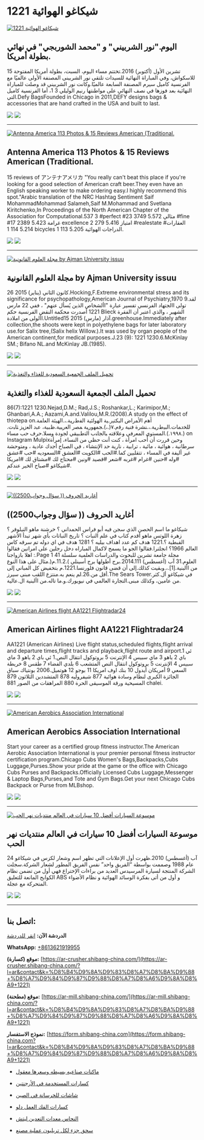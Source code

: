 # شيكاغو الهوائية 1221

<a href="https://swt.shibang-china.com/?l=ar&img&k=%D8%B4%D9%8A%D9%83%D8%A7%D8%BA%D9%88+%D8%A7%D9%84%D9%87%D9%88%D8%A7%D8%A6%D9%8A%D8%A9+1221" target="_blank">![شيكاغو الهوائية 1221](http://static.shibang-china.com/all-800x300/109.jpg)</a>

## اليوم.&quot;نور الشربيني&quot; و &quot;محمد الشوربجي&quot; في نهائي بطولة أمريكا.
15 تشرين الأول (أكتوبر) 2016.تختتم مساء اليوم، السبت، بطولة أمريكا المفتوحة للاسكواش، وفي المباراة النهائية للسيدات تلتقي نور الشربينى المصنفة الأولى عالميًا مع الفرنسية كاميل سيرم المصنفة السابعة عالميًا.وكانت نور الشربيني قد وصلت للمباراة النهائية بعد فوزها في نصف النهائي على مواطنتها رنيم الوليلي 3 1، أما الفرنسية كاميل التي.Defy BagsFounded in Chicago in 2011,DEFY designs bags &amp; accessories that are hand crafted in the USA and built to last.


<a href="https://whatsapp.shibangsoft.com/WhatsApp.php" target="_blank" title="WhatsApp">![](http://static.shibang-china.com/icon/whatsapp.png)</a> <a href="https://swt.shibang-china.com/?l=ar&icon&k=%D8%B4%D9%8A%D9%83%D8%A7%D8%BA%D9%88+%D8%A7%D9%84%D9%87%D9%88%D8%A7%D8%A6%D9%8A%D8%A9+1221" target="_blank">![](http://static.shibang-china.com/icon/chat-ar.png)</a>

---

<a href="https://swt.shibang-china.com/?l=ar&img&k=%D8%B4%D9%8A%D9%83%D8%A7%D8%BA%D9%88+%D8%A7%D9%84%D9%87%D9%88%D8%A7%D8%A6%D9%8A%D8%A9+1221" target="_blank">![Antenna America 113 Photos &amp; 15 Reviews American (Traditional.](http://static.shibang-china.com/all-800x300/865.jpg)</a>

## Antenna America 113 Photos &amp; 15 Reviews American (Traditional.
15 reviews of アンテナアメリカ &quot;You really can&#39;t beat this place if you&#39;re looking for a good selection of American craft beer.They even have an English speaking worker to make ordering easy.I highly recommend this spot.&quot;Arabic translation of the NRC Hashtag Sentiment Saif MohammadMohammad Salameh,Saif M.Mohammad and Svetlana Kiritchenko,In Proceedings of the North American Chapter of the Association for Computational.537 3 #perfect #مثالي 5.572 3749 23 #fine #غرامة 5.423 2389 17 excellence امتياز 5.416 279 2 #realestate #العقارات 5.214 114 1 bicycles الدراجات الهوائية 5.205 113 1.


<a href="https://whatsapp.shibangsoft.com/WhatsApp.php" target="_blank" title="WhatsApp">![](http://static.shibang-china.com/icon/whatsapp.png)</a> <a href="https://swt.shibang-china.com/?l=ar&icon&k=%D8%B4%D9%8A%D9%83%D8%A7%D8%BA%D9%88+%D8%A7%D9%84%D9%87%D9%88%D8%A7%D8%A6%D9%8A%D8%A9+1221" target="_blank">![](http://static.shibang-china.com/icon/chat-ar.png)</a>

---

<a href="https://swt.shibang-china.com/?l=ar&img&k=%D8%B4%D9%8A%D9%83%D8%A7%D8%BA%D9%88+%D8%A7%D9%84%D9%87%D9%88%D8%A7%D8%A6%D9%8A%D8%A9+1221" target="_blank">![مجلة العلوم القانونية by Ajman University issuu](http://static.shibang-china.com/all-800x300/456.jpg)</a>

## مجلة العلوم القانونية by Ajman University issuu
26 كانون الثاني (يناير) 2015.Hocking,F.Extreme environmental stress and its significance for psychopathology,American Journal of Psychiatry,1970 9.لقد تولى االجتهاد الفرنسي تفسير عبارة &quot;األشخاص الذين يُسأل عنهم&quot; ، ففي 22 مارس 1221 أصدرت محكمة النقض الفرنسية حكم Blieck الشهير ، والذي اعتبر أن الفقرة األولى من املادة.Untitled15 آذار (مارس) 2015.greenhouse.Immediately after collection,the shoots were kept in polyethylene bags for later laboratory use.for Salix tree,(Salix helix Willow.).It was used by organ people of the American continent,for medical purposes.J.23 (9): 1221 1230.6.McKinlay SM.; Bifano NL.and McKinlay JB.(1985).


<a href="https://whatsapp.shibangsoft.com/WhatsApp.php" target="_blank" title="WhatsApp">![](http://static.shibang-china.com/icon/whatsapp.png)</a> <a href="https://swt.shibang-china.com/?l=ar&icon&k=%D8%B4%D9%8A%D9%83%D8%A7%D8%BA%D9%88+%D8%A7%D9%84%D9%87%D9%88%D8%A7%D8%A6%D9%8A%D8%A9+1221" target="_blank">![](http://static.shibang-china.com/icon/chat-ar.png)</a>

---

<a href="https://swt.shibang-china.com/?l=ar&img&k=%D8%B4%D9%8A%D9%83%D8%A7%D8%BA%D9%88+%D8%A7%D9%84%D9%87%D9%88%D8%A7%D8%A6%D9%8A%D8%A9+1221" target="_blank">![تحميل الملف الجمعية السعودية للغذاء والتغذية](http://static.shibang-china.com/all-800x300/1226.jpg)</a>

## تحميل الملف الجمعية السعودية للغذاء والتغذية
86(7):1221 1230.Nejad,D.M.; Rad,J.S.; Roshankar,L.; Karimipor,M.; Ghanbari,A.A.; Aazami,A.and.Valilou,M.R.(2008).A study on the effect of thiotepa on.ﺃﻫﻡ ﺍﻷﻤﺭﺍﺽ ﺍﻟﺒﻜﺘﻴﺭ.ﻴﺔ ﺍﻟﻬﻭﺍﺌﻴﺔ ﺍﻟﻔﻁﺭﻴﺔ.،.ﺍﻟﻬﻴﺌﺔ ﺍﻟﻌﺎﻤﺔ ﻟﻠﺨﺩﻤﺎﺕ.ﺍﻟﺒﻴﻁﺭﻴﺔ.،.ﻨﺸﺭﺓ ﻓﻨﻴﺔ ﺭﻗﻡ.٧(.،).ﺠﻤﻬﻭﺭﻴﺔ ﻤﺼﺭ ﺍﻟﻌﺭﺒﻴﺔ.ﻅﺒﻴﺔ، ﻋﺒﺩ ﺍﻟﻌﺯﻴﺯ ﺜﺎﺒﺕ.(.١٩٩٨.).ﺍﻟﻤﺴﺘﻭﻱ ﺍﻟﻤﻌﺭﻓﻲ ﻭﻋﻼﻗﺘﻪ ﺒﺎﻟﺠﺎﻨﺏ ﺍﻟﺘﻁﺒﻴﻘﻲ ﻟﺠﻭﺩﺓ ﻭﺴﻼ.حرف حب مساء on Instagram Mulpixوحين قررت أن أُحب امرأة ، كنت أنت حظي من النساء، إمرأة سرطانية ، هوائية ، مائية ، ترابية ، نارية حد الإنتشاء ، في الصباح أجدك عادية ، ومتوحشة غير أليفة في المساء ، تتقلبين كما.#الحب #الكويت #العشق #السعوديه #حب #عشق #وله #حنين #غرام #غربه #شعر #قصيد #ونين #محتاج لك #مشتاق لك #امريكا #شيكاغو #صباح الخير عندكم.


<a href="https://whatsapp.shibangsoft.com/WhatsApp.php" target="_blank" title="WhatsApp">![](http://static.shibang-china.com/icon/whatsapp.png)</a> <a href="https://swt.shibang-china.com/?l=ar&icon&k=%D8%B4%D9%8A%D9%83%D8%A7%D8%BA%D9%88+%D8%A7%D9%84%D9%87%D9%88%D8%A7%D8%A6%D9%8A%D8%A9+1221" target="_blank">![](http://static.shibang-china.com/icon/chat-ar.png)</a>

---

<a href="https://swt.shibang-china.com/?l=ar&img&k=%D8%B4%D9%8A%D9%83%D8%A7%D8%BA%D9%88+%D8%A7%D9%84%D9%87%D9%88%D8%A7%D8%A6%D9%8A%D8%A9+1221" target="_blank">![((2500سؤال وجواب )) أغاريد الحروف](http://static.shibang-china.com/all-800x300/129.jpg)</a>

## ((2500سؤال وجواب )) أغاريد الحروف
شيكاغو ما اسم الحصن الذي سجن فيه أبو فراس الحمداني ؟ خرشنة ماهو النيلوفر ؟ زهرة اللوتس ماهو أقدم كتاب في علم النبات ؟ تاريخ النباتات بأي شهر تبدأ الأشهر القبطية ؟.1221 هدف كم عدد اهداف بيليه ؟ 1281 هدف في اي دوله تم سرقه كاس العالم 1966؟ انجلترا.فقالوا الجو ما يسمح لاكمال المباراه دخل رجلين على امراتين فقالوا : اهلا بازواجنا.Page 1 41 مجلة جامعة تشرين للبحوث والدراسات العلمية سلسلة العلوم.31 آب (أغسطس) 2014.111.برج أطولها برج أسينلي ).11.2.م(.مثال على هذا النوع من األبنية.[1].،.وبقيت كذلك.إلى أن قضى قانون فلورنسا.1221.م بتخفيض كل المباني إلى أقل من.26.لم ينعم به.منتزع اللقب مبنى سيرز.The Sears Tower.في شيكاغو أل.كثر من عامين، وكذلك مبنى.التجارة العالمي في نيويورك.و.ما تاله.من األبنية ال.عالية.


<a href="https://whatsapp.shibangsoft.com/WhatsApp.php" target="_blank" title="WhatsApp">![](http://static.shibang-china.com/icon/whatsapp.png)</a> <a href="https://swt.shibang-china.com/?l=ar&icon&k=%D8%B4%D9%8A%D9%83%D8%A7%D8%BA%D9%88+%D8%A7%D9%84%D9%87%D9%88%D8%A7%D8%A6%D9%8A%D8%A9+1221" target="_blank">![](http://static.shibang-china.com/icon/chat-ar.png)</a>

---

<a href="https://swt.shibang-china.com/?l=ar&img&k=%D8%B4%D9%8A%D9%83%D8%A7%D8%BA%D9%88+%D8%A7%D9%84%D9%87%D9%88%D8%A7%D8%A6%D9%8A%D8%A9+1221" target="_blank">![American Airlines flight AA1221 Flightradar24](http://static.shibang-china.com/all-800x300/263.jpg)</a>

## American Airlines flight AA1221 Flightradar24
AA1221 (American Airlines) Live flight status,scheduled flights,flight arrival and departure times,flight tracks and playback,flight route and airport.1 ئي باي 2 ياهو 3 ماي سبيس 4 الإنترنت 5 بروتوكول انتقال النص.1 ئي باي 2 ياهو 3 ماي سبيس 4 الإنترنت 5 بروتوكول انتقال النص المتشعب 6 بلدي الفضاء 7 طقس 8 خريطة السعي 9 أمريكان أيدول 10 بنك اوف امريكا 11 بوجو 12 هوتميل.2006 بونتياك سباق الجائزة الكبرى لنظام وسادة هوائية 877 شيفروليه 878 المتشددين الثلاثون 879 المسيحية ورقة الموسيقى الحرة 880 المراهقات من الصور 881 chalei.


<a href="https://whatsapp.shibangsoft.com/WhatsApp.php" target="_blank" title="WhatsApp">![](http://static.shibang-china.com/icon/whatsapp.png)</a> <a href="https://swt.shibang-china.com/?l=ar&icon&k=%D8%B4%D9%8A%D9%83%D8%A7%D8%BA%D9%88+%D8%A7%D9%84%D9%87%D9%88%D8%A7%D8%A6%D9%8A%D8%A9+1221" target="_blank">![](http://static.shibang-china.com/icon/chat-ar.png)</a>

---

<a href="https://swt.shibang-china.com/?l=ar&img&k=%D8%B4%D9%8A%D9%83%D8%A7%D8%BA%D9%88+%D8%A7%D9%84%D9%87%D9%88%D8%A7%D8%A6%D9%8A%D8%A9+1221" target="_blank">![American Aerobics Association International](http://static.shibang-china.com/all-800x300/153.jpg)</a>

## American Aerobics Association International
Start your career as a certified group fitness instructor.The American Aerobic Association International is your premier personal fitness instructor certification program.Chicago Cubs Women&#39;s Bags,Backpacks,Cubs Luggage,Purses.Show your pride at the game or the office with Chicago Cubs Purses and Backpacks.Officially Licensed Cubs Luggage,Messenger &amp; Laptop Bags,Purses,and Tote and Gym Bags.Get your next Chicago Cubs Backpack or Purse from MLBshop.


<a href="https://whatsapp.shibangsoft.com/WhatsApp.php" target="_blank" title="WhatsApp">![](http://static.shibang-china.com/icon/whatsapp.png)</a> <a href="https://swt.shibang-china.com/?l=ar&icon&k=%D8%B4%D9%8A%D9%83%D8%A7%D8%BA%D9%88+%D8%A7%D9%84%D9%87%D9%88%D8%A7%D8%A6%D9%8A%D8%A9+1221" target="_blank">![](http://static.shibang-china.com/icon/chat-ar.png)</a>

---

<a href="https://swt.shibang-china.com/?l=ar&img&k=%D8%B4%D9%8A%D9%83%D8%A7%D8%BA%D9%88+%D8%A7%D9%84%D9%87%D9%88%D8%A7%D8%A6%D9%8A%D8%A9+1221" target="_blank">![موسوعة السيارات أفضل 10 سيارات في العالم منتديات نهر الحب](http://static.shibang-china.com/all-800x300/662.jpg)</a>

## موسوعة السيارات أفضل 10 سيارات في العالم منتديات نهر الحب
24 آب (أغسطس) 2010.ظهرت أول الإعلانات التي تظهر اسم وشعار لكزس في شيكاغو عام 1988 وصممت بواسطة “الفريق واحد” نفس الفريق المطور لشعار الشركة.سجلت الشركة المنتجة لسيارة المرسيدس العديد من براءات الإختراع فهي أول من تضمن نظام الكوابح المانعة للتعليق ABS و أول من أتى بفكرة الوسائد الهوائية و نظام الأضواء المتحركة مع عجلة.

<a href="https://whatsapp.shibangsoft.com/WhatsApp.php" target="_blank" title="WhatsApp">![](http://static.shibang-china.com/icon/whatsapp.png)</a> <a href="https://swt.shibang-china.com/?l=ar&icon&k=%D8%B4%D9%8A%D9%83%D8%A7%D8%BA%D9%88+%D8%A7%D9%84%D9%87%D9%88%D8%A7%D8%A6%D9%8A%D8%A9+1221" target="_blank">![](http://static.shibang-china.com/icon/chat-ar.png)</a>

---
## اتصل بنا:

**الدردشة الآن:** [انقر للدردشة](https://swt.shibang-china.com?l=ar&contact&k=%D8%B4%D9%8A%D9%83%D8%A7%D8%BA%D9%88+%D8%A7%D9%84%D9%87%D9%88%D8%A7%D8%A6%D9%8A%D8%A9+1221)

**WhatsApp:**  [+8613621919955](https://whatsapp.shibangsoft.com/WhatsApp.php)

**موقع (كسارة):** [https://ar-crusher.shibang-china.com/](https://ar-crusher.shibang-china.com/?l=ar&contact&k=%D8%B4%D9%8A%D9%83%D8%A7%D8%BA%D9%88+%D8%A7%D9%84%D9%87%D9%88%D8%A7%D8%A6%D9%8A%D8%A9+1221)

**موقع (مطحنة):** [https://ar-mill.shibang-china.com/](https://ar-mill.shibang-china.com/?l=ar&contact&k=%D8%B4%D9%8A%D9%83%D8%A7%D8%BA%D9%88+%D8%A7%D9%84%D9%87%D9%88%D8%A7%D8%A6%D9%8A%D8%A9+1221)

**نموذج الاستفسار:** [https://form.shibang-china.com](https://form.shibang-china.com?l=ar&contact&k=%D8%B4%D9%8A%D9%83%D8%A7%D8%BA%D9%88+%D8%A7%D9%84%D9%87%D9%88%D8%A7%D8%A6%D9%8A%D8%A9+1221)

* [ماكنات صناعيه بسيطه وسعرها معقول](../21/%D9%85%D8%A7%D9%83%D9%86%D8%A7%D8%AA%20%D8%B5%D9%86%D8%A7%D8%B9%D9%8A%D9%87%20%D8%A8%D8%B3%D9%8A%D8%B7%D9%87%20%D9%88%D8%B3%D8%B9%D8%B1%D9%87%D8%A7%20%D9%85%D8%B9%D9%82%D9%88%D9%84.md)

* [كسارات المستخدمة في الأرجنتين](../22/%D9%83%D8%B3%D8%A7%D8%B1%D8%A7%D8%AA%20%D8%A7%D9%84%D9%85%D8%B3%D8%AA%D8%AE%D8%AF%D9%85%D8%A9%20%D9%81%D9%8A%20%D8%A7%D9%84%D8%A3%D8%B1%D8%AC%D9%86%D8%AA%D9%8A%D9%86.md)

* [شاشات للخرسانة في الصين](../24/%D8%B4%D8%A7%D8%B4%D8%A7%D8%AA%20%D9%84%D9%84%D8%AE%D8%B1%D8%B3%D8%A7%D9%86%D8%A9%20%D9%81%D9%8A%20%D8%A7%D9%84%D8%B5%D9%8A%D9%86.md)

* [كسارات الفك العمل دلو](../22/%D9%83%D8%B3%D8%A7%D8%B1%D8%A7%D8%AA%20%D8%A7%D9%84%D9%81%D9%83%20%D8%A7%D9%84%D8%B9%D9%85%D9%84%20%D8%AF%D9%84%D9%88.md)

* [النحاس معدات التعدين ليتش](../22/%D8%A7%D9%84%D9%86%D8%AD%D8%A7%D8%B3%20%D9%85%D8%B9%D8%AF%D8%A7%D8%AA%20%D8%A7%D9%84%D8%AA%D8%B9%D8%AF%D9%8A%D9%86%20%D9%84%D9%8A%D8%AA%D8%B4.md)

* [سحق جزء لكل تريليون عملية مصنع](../22/%D8%B3%D8%AD%D9%82%20%D8%AC%D8%B2%D8%A1%20%D9%84%D9%83%D9%84%20%D8%AA%D8%B1%D9%8A%D9%84%D9%8A%D9%88%D9%86%20%D8%B9%D9%85%D9%84%D9%8A%D8%A9%20%D9%85%D8%B5%D9%86%D8%B9.md)